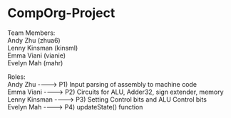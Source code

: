 # CompOrg-Project

Team Members: </br>
Andy Zhu (zhua6) </br>
Lenny Kinsman (kinsml) </br>
Emma Viani (vianie) </br>
Evelyn Mah (mahr) </br>

Roles: </br>
Andy Zhu 		----> P1) Input parsing of assembly to machine code </br>
Emma Viani 	----> P2) Circuits for ALU, Adder32, sign extender, memory </br>
Lenny Kinsman  ----> P3) Setting Control bits and ALU Control bits </br>
Evelyn Mah		----> P4) updateState() function
